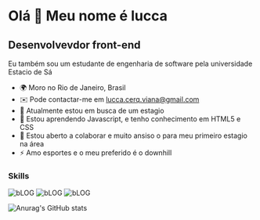 Olá 👋 Meu nome é lucca
==========================

Desenvolvevdor front-end
-----------------------------

Eu também sou um estudante de engenharia de software pela universidade Estacio de Sá

* 🌍 Moro no Rio de Janeiro, Brasil
* ✉️ Pode contactar-me em lucca.cerq.viana@gmail.com
* 🚀 Atualmente estou em busca de um estagio
* 🧠 Estou aprendendo Javascript, e tenho conhecimento em HTML5 e CSS
* 🤝 Estou aberto a colaborar e muito ansiso o para meu primeiro estagio na área
* ⚡ Amo esportes e o meu preferido é o downhill




### Skills
![bLOG](https://img.shields.io/badge/HTML-239120?style=for-the-badge&logo=html5&logoColor=white)
![bLOG](https://img.shields.io/badge/CSS-239120?&style=for-the-badge&logo=css3&logoColor=white)
![bLOG](https://img.shields.io/badge/JavaScript-F7DF1E?style=for-the-badge&logo=javascript&logoColor=black)

![Anurag's GitHub stats](https://github-readme-stats.vercel.app/api?username=LuccaCerq&show_icons=true&theme=radical)












